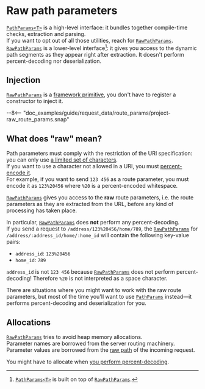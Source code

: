# Raw path parameters

[`PathParams<T>`][PathParams] is a high-level interface: it bundles together compile-time checks,
extraction and parsing.\
If you want to opt out of all those utilities, reach for [`RawPathParams`][RawPathParams].\
[`RawPathParams`][RawPathParams] is a lower-level interface[^relationship]: it gives you access to the dynamic
path segments as they appear right after extraction.
It doesn't perform percent-decoding nor deserialization.

## Injection

[`RawPathParams`][RawPathParams] is a [framework primitive](../../dependency_injection/framework_primitives.md),
you don't have to register a constructor to inject it.

--8<-- "doc_examples/guide/request_data/route_params/project-raw_route_params.snap"

## What does "raw" mean?

Path parameters must comply with the restriction of the URI specification:
you can only use [a limited set of characters](https://datatracker.ietf.org/doc/html/rfc3986#section-2).\
If you want to use a character not allowed in a URI, you must [percent-encode it](https://developer.mozilla.org/en-US/docs/Glossary/Percent-encoding).\
For example, if you want to send `123 456` as a route parameter, you must encode it as
`123%20456` where `%20` is a percent-encoded whitespace.

[`RawPathParams`][RawPathParams] gives you access to the **raw** route parameters, i.e. the route parameters
as they are extracted from the URL, before any kind of processing has taken
place.

In particular, [`RawPathParams`][RawPathParams] does **not** perform any percent-decoding.\
If you send a request to `/address/123%20456/home/789`, the [`RawPathParams`][RawPathParams] for
`/address/:address_id/home/:home_id` will contain the following key-value pairs:

- `address_id`: `123%20456`
- `home_id`: `789`

`address_id` is not `123 456` because [`RawPathParams`][RawPathParams] does not perform percent-decoding!
Therefore `%20` is not interpreted as a space character.

There are situations where you might want to work with the raw route parameters, but
most of the time you'll want to use [`PathParams`][PathParams] instead—it performs percent-decoding
and deserialization for you.

## Allocations

[`RawPathParams`][RawPathParams] tries to avoid heap memory allocations.\
Parameter names are borrowed from the server routing machinery.\
Parameter values are borrowed from the [raw path](index.md) of the incoming request.

You might have to allocate when [you perform percent-decoding][EncodedParamValue::decode].

[^relationship]: [`PathParams<T>`][PathParams] is built on top of [`RawPathParams`][RawPathParams].

[PathParams]: ../../../api_reference/pavex/request/path/struct.PathParams.html
[RawPathParams]: ../../../api_reference/pavex/request/path/struct.RawPathParams.html
[EncodedParamValue::decode]: ../../../api_reference/pavex/request/path/struct.EncodedParamValue.html#method.decode
